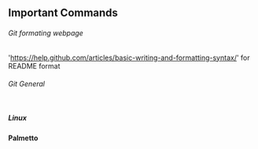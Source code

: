 ## Important Commands
###### Git formating webpage
'https://help.github.com/articles/basic-writing-and-formatting-syntax/' for README format
###### Git General
```git config --get remote.origin.url

```
##### Linux


#### Palmetto

